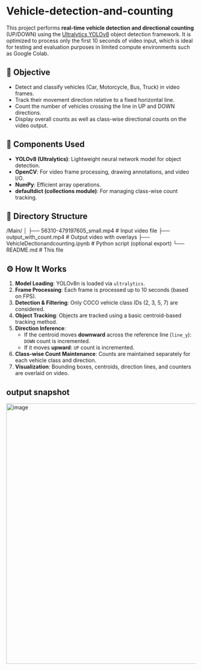 # Vehicle-detection-and-counting

This project performs **real-time vehicle detection and directional counting** (UP/DOWN) using the [Ultralytics YOLOv8](https://github.com/ultralytics/ultralytics) object detection framework. It is optimized to process only the first 10 seconds of video input, which is ideal for testing and evaluation purposes in limited compute environments such as Google Colab.

## 🎯 Objective

- Detect and classify vehicles (Car, Motorcycle, Bus, Truck) in video frames.
- Track their movement direction relative to a fixed horizontal line.
- Count the number of vehicles crossing the line in UP and DOWN directions.
- Display overall counts as well as class-wise directional counts on the video output.

## 🧩 Components Used

- **YOLOv8 (Ultralytics)**: Lightweight neural network model for object detection.
- **OpenCV**: For video frame processing, drawing annotations, and video I/O.
- **NumPy**: Efficient array operations.
- **defaultdict (collections module)**: For managing class-wise count tracking.

## 📁 Directory Structure
/Main/
│
├── 56310-479197605_small.mp4 # Input video file
├── output_with_count.mp4 # Output video with overlays
├── VehicleDectionandcounting.ipynb # Python script (optional export)
└── README.md # This file

## ⚙️ How It Works

1. **Model Loading**: YOLOv8n is loaded via `ultralytics`.
2. **Frame Processing**: Each frame is processed up to 10 seconds (based on FPS).
3. **Detection & Filtering**: Only COCO vehicle class IDs (2, 3, 5, 7) are considered.
4. **Object Tracking**: Objects are tracked using a basic centroid-based tracking method.
5. **Direction Inference**:
   - If the centroid moves **downward** across the reference line (`line_y`): `DOWN` count is incremented.
   - If it moves **upward**: `UP` count is incremented.
6. **Class-wise Count Maintenance**: Counts are maintained separately for each vehicle class and direction.
7. **Visualization**: Bounding boxes, centroids, direction lines, and counters are overlaid on video.

## output snapshot

<img width="1276" height="691" alt="image" src="https://github.com/user-attachments/assets/6830e423-35d5-4c36-861c-cab7009bd1fe" />



